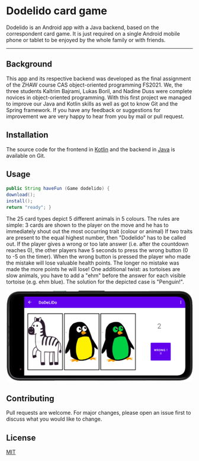 # Dodelido card game

Dodelido is an Android app with a Java backend, based on the correspondent card game. It is just
required on a single Android mobile phone or tablet to be enjoyed by the whole family or with friends.

----

## Background
This app and its respective backend was developed as the final assignment of the ZHAW course CAS object-oriented programming FS2021.
We, the three students Kaltrim Bajrami, Lukas Boril, and Nadine Duss were complete novices in object-oriented programming. With this first project
we managed to improve our Java and Kotlin skills as well as got to know Git and the Spring framework. If you have any feedback or
suggestions for improvement we are very happy to hear from you by mail or pull request.

## Installation

The source code for the frontend in [Kotlin](https://github.zhaw.ch/dussnad1/group4-Dodelido-Frontend/) and the backend in [Java](https://github.zhaw.ch/dussnad1/group4-Dodelido-Backend) is available on Git.

## Usage

``` java
public String haveFun (Game dodelido) {
download();
install();
return "ready"; }
```

The  25 card types depict 5 different animals in 5 colours. The rules are simple: 3 cards are shown to the player on the move and he has to immediately shout out the most occurring trait (colour or animal)
If two traits are present to the equal highest number, then "Dodelido" has to be called out. If the player gives a wrong or too late answer (i.e. after the countdown reaches 0), the other players have 5
seconds to press the wrong button (0 to -5 on the timer). When the wrong button is pressed
the player who made the mistake will lose valuable health points. The longer no mistake was made the more points he will lose!
One additional twist: as tortoises are slow animals, you have to add a "ehm" before the answer for each visible tortoise (e.g. ehm blue).
The solution for the depicted case is "Penguin!".

![](readme/Dodelido.png)

## Contributing
Pull requests are welcome. For major changes, please open an issue first to discuss what you would like to change.

## License
[MIT](https://choosealicense.com/licenses/mit/)




